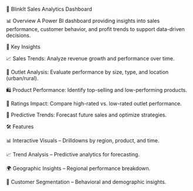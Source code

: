 🚀 BlinkIt Sales Analytics Dashboard

📊 Overview
A Power BI dashboard providing insights into sales performance, customer behavior, and profit trends to support data-driven decisions.

📂 Key Insights

📈 Sales Trends: Analyze revenue growth and performance over time.

🏢 Outlet Analysis: Evaluate performance by size, type, and location (urban/rural).

🛍️ Product Performance: Identify top-selling and low-performing products.

🌟 Ratings Impact: Compare high-rated vs. low-rated outlet performance.

🔮 Predictive Trends: Forecast future sales and optimize strategies.

🛠 Features

📊 Interactive Visuals – Drilldowns by region, product, and time.

📈 Trend Analysis – Predictive analytics for forecasting.

🌍 Geographic Insights – Regional performance breakdown.

🧩 Customer Segmentation – Behavioral and demographic insights.
